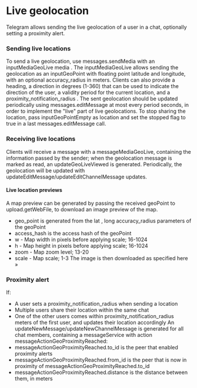 # Live geolocation
Telegram allows sending the live geolocation of a user in a chat, optionally setting a proximity alert.
### Sending live locations
To send a live geolocation, use messages.sendMedia with an inputMediaGeoLive media .
The inputMediaGeoLive allows sending the geolocation as an inputGeoPoint with floating point latitude and longitude, with an optional accuracy_radius in meters.
Clients can also provide a heading, a direction in degrees (1-360) that can be used to indicate the direction of the user, a validity period for the current location, and a proximity_notification_radius .
The sent geolocation should be updated periodically using messages.editMessage at most every period seconds, in order to implement the "live" part of live geolocations.
To stop sharing the location, pass inputGeoPointEmpty as location and set the stopped flag to true in a last messages.editMessage call.
### Receiving live locations
Clients will receive a message with a messageMediaGeoLive, containing the information passed by the sender; when the geolocation message is marked as read, an updateGeoLiveViewed is generated.
Periodically, the geolocation will be updated with updateEditMessage/updateEditChannelMessage updates.
#### Live location previews
A map preview can be generated by passing the received geoPoint to upload.getWebFile, to download an image preview of the map.
- geo_point is generated from the lat , long  accuracy_radius parameters of the geoPoint
- access_hash is the access hash of the geoPoint
- w - Map width in pixels before applying scale; 16-1024
- h - Map height in pixels before applying scale; 16-1024
- zoom - Map zoom level; 13-20
- scale - Map scale; 1-3
The image is then downloaded as specified here »
### Proximity alert
If:
- A user sets a proximity_notification_radius when sending a location
- Multiple users share their location within the same chat
- One of the other users comes within proximity_notification_radius meters of the first user, and updates their location accordingly
An updateNewMessage/updateNewChannelMessage is generated for all chat members, containing a messageService with action messageActionGeoProximityReached:
- messageActionGeoProximityReached.to_id is the peer that enabled proximity alerts
- messageActionGeoProximityReached.from_id is the peer that is now in proximity of messageActionGeoProximityReached.to_id
- messageActionGeoProximityReached.distance is the distance between them, in meters
